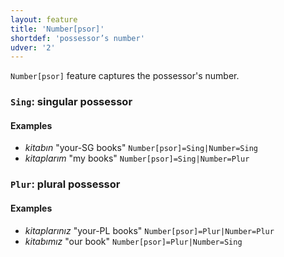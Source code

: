 ```yaml
---
layout: feature
title: 'Number[psor]'
shortdef: 'possessor’s number'
udver: '2'
---
```


`Number[psor]` feature captures the possessor's number.

### <a name="Sing">`Sing`</a>: singular possessor

#### Examples

* _kitabın_ "your-SG books" `Number[psor]=Sing|Number=Sing`
* _kitaplarım_ "my books" `Number[psor]=Sing|Number=Plur`

### <a name="Plur">`Plur`</a>: plural possessor

#### Examples

* _kitaplarınız_ "your-PL books" `Number[psor]=Plur|Number=Plur`
* _kitabımız_ "our book" `Number[psor]=Plur|Number=Sing`

<!-- Interlanguage links updated Po 11. listopadu 2024, 20:09:53 CET -->
